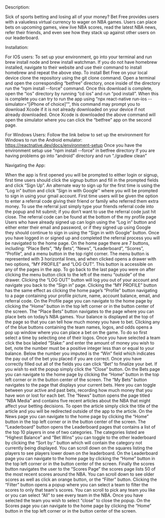 Description:

Sick of sports betting and losing all of your money? Bet Free provides users with a valueless virtual currency to wager on NBA games. Users can place bets on upcoming games, view live NBA scores, read the latest NBA news, refer their friends, and even see how they stack up against other users on our leaderboard. 

Installation:

For IOS users:
To set up your environment, go into your terminal and run brew install node and brew install       watchman. 
If you do not have homebrew installed, navigate to their website and use their command to install homebrew and repeat the above step. 
To install Bet Free on your local device clone the repository using the git clone <url> command. 
Open a terminal and open the corresponding “betfree” directory, once inside of the directory run the “npm install --force” command. Once this download is complete, open the “ios” directory by running “cd ios” and run “pod install”. 
When this is complete you can try to run the app using “npx react-native run-ios --simulator=”[iPhone of choice]”", this command may prompt you to download Xcode if it is not already downloaded on your device if not already downloaded. 
Once Xcode is downloaded the above command will open the simulator where you can click the “betfree” app on the second page.

For Windows Users: Follow the link below to set up the environment for Windows to run the Android emulator: https://reactnative.dev/docs/environment-setup
Once you have the environment setup use “npm install --force” in betfree directory
If you are having problems go into “android” directory and run “./gradlew clean”

Navigating the App:

  When the app is first opened you will be prompted to either login or signup, first time users should click the signup button and fill in the prompted fields and click “Sign Up”. An alternate way to sign up for the first time is using the “Log in” button and click “Sign in with Google'' where you will be prompted to sign in using your gmail account. First time users will be given the option to enter a referral code giving their friend or family who referred them extra money. To use the referral just simply type your friends referral code into the popup and hit submit; if you don’t want to use the referral code just hit close. The referral code can be found at the bottom of the my profile page
 Users who have already signed up can login using the “Log in” button and either enter their email and password, or if they signed up using Google they should continue to sign in using the “Sign in with Google” button.
	Once you have logged in or signed up and completed the referral process you will be navigated to the home page. On the home page there are 7 buttons, including: “Place Bets”, “My Bets”, “News”, “Leaderboard”, “Scores”, “Profile”, and a menu button in the top right corner. 
The menu button is represented with 3 horizontal lines, and when clicked opens a drawer with two options, “MY PROFILE” and “LOG OUT”. This button is accessible on any of the pages in the app. To go back to the last page you were on after clicking the menu button click to the left of the menu “outside” of the drawer. Clicking the “LOG OUT” button will log you out of your account and navigate you back to the “Sign in” page. Clicking the “MY PROFILE” button has the same effect as clicking the home page’s “Profile” button navigating to a page containing your profile picture, name, account balance, email, and referral code. On the Profile page you can navigate to the home page by clicking the “Home” button in the top left corner or in the button center of the screen.
  The “Place Bets” button navigates to the page where you can place bets on today’s NBA games. Your balance is displayed at the top of the page so that you can tell how much money you have to bet. Clicking any of the blue buttons containing the team names, logos, and odds opens a pop up window where you can place a bet on the game. To do so first select a time by selecting one of their logos. Once you have selected a team click the box labeled “Stake:” and enter the amount of money you wish to bet, note the number must be a positive integer less than or equal to your balance. Below the number you imputed is the “Win” field which indicates the pay out of the bet you placed if you are correct. Once you have correctly filled out all of the fields you can click “Bet” to finalize your bet. If you wish to exit the popup simply click the “Close” button. On the Bets page you can navigate to the home page by clicking the “Home” button in the top left corner or in the button center of the screen.
	The “My Bets” button navigates to the page that displays your current bets. Here you can toggle between your active and past bets, recording how much money that you have won or lost for each bet.
	The “News” button opens the page titled “NBA Media” and contains five recent articles about the NBA that might affect your betting decisions. To open the article simply click the title of the article and you will be redirected outside of the app to the article. On the News page you can navigate to the home page by clicking the “Home” button in the top left corner or in the button center of the screen.
	The “Leaderboard” button opens the Leaderboard pages that contains a list of the top 10 players in one of two categories. The categories listed are “Highest Balance” and “Bet Wins” you can toggle to the other leaderboard by clicking the “Sort by:” button which will contain the category not currently being displayed. You can scroll down on the squares listing the players to see players lower down on the leaderboard. On the Leaderboard page you can navigate to the home page by clicking the “Home” button in the top left corner or in the button center of the screen.
	Finally the scores button navigates the user to the “Scores Page” the scores page lists 50 of the most recent scores around the NBA. You can scroll down to see older scores as well as click an orange button, or the “Filter” button. Clicking the “Filter” button opens a popup where you can select a team to filter the scores to only that team's scores.  You can scroll to pick any team you like or you can select “All” to see every team in the NBA. Once you have selected the team you wish to select “close” to close the popup. On the Scores page you can navigate to the home page by clicking the “Home” button in the top left corner or in the button center of the screen.
